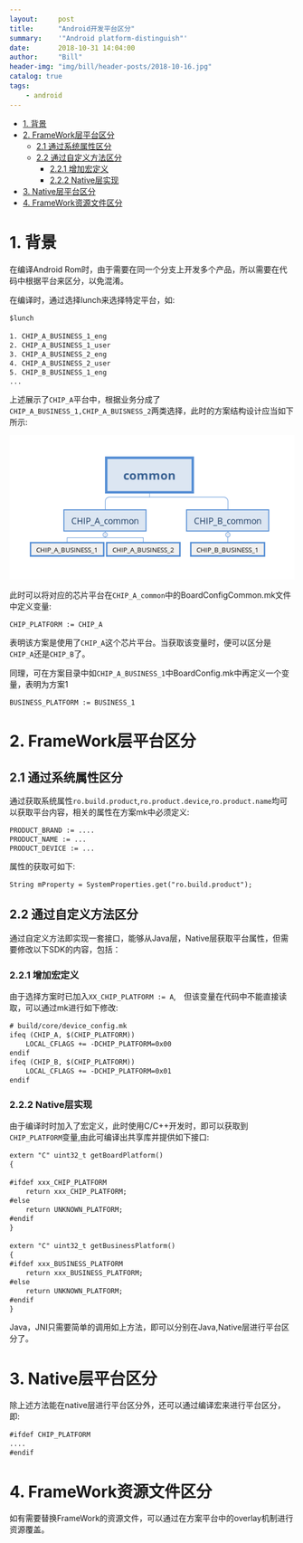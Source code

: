 ```yaml
---
layout:     post
title:      "Android开发平台区分"
summary:    '"Android platform-distinguish"'
date:       2018-10-31 14:04:00
author:     "Bill"
header-img: "img/bill/header-posts/2018-10-16.jpg"
catalog: true
tags:
    - android
---
```



<!-- vim-markdown-toc GFM -->

* [1. 背景](#1-背景)
* [2. FrameWork层平台区分](#2-framework层平台区分)
	* [2.1 通过系统属性区分](#21-通过系统属性区分)
	* [2.2 通过自定义方法区分](#22-通过自定义方法区分)
		* [2.2.1 增加宏定义](#221-增加宏定义)
		* [2.2.2 Native层实现](#222-native层实现)
* [3. Native层平台区分](#3-native层平台区分)
* [4. FrameWork资源文件区分](#4-framework资源文件区分)

<!-- vim-markdown-toc -->

# 1. 背景

在编译Android Rom时，由于需要在同一个分支上开发多个产品，所以需要在代码中根据平台来区分，以免混淆。

在编译时，通过选择lunch来选择特定平台，如:

```
$lunch

1. CHIP_A_BUSINESS_1_eng
2. CHIP_A_BUSINESS_1_user
3. CHIP_A_BUSINESS_2_eng
4. CHIP_A_BUSINESS_2_user
5. CHIP_B_BUSINESS_1_eng
...
```

上述展示了`CHIP_A`平台中，根据业务分成了`CHIP_A_BUSINESS_1,CHIP_A_BUISNESS_2`两类选择，此时的方案结构设计应当如下所示:

![](/img/bill/in-posts/2018-10-31/1.png)


此时可以将对应的芯片平台在`CHIP_A_common`中的BoardConfigCommon.mk文件中定义变量:

```
CHIP_PLATFORM := CHIP_A 
```

表明该方案是使用了`CHIP_A`这个芯片平台。当获取该变量时，便可以区分是`CHIP_A`还是`CHIP_B`了。

同理，可在方案目录中如`CHIP_A_BUSINESS_1`中BoardConfig.mk中再定义一个变量，表明为方案1

```
BUSINESS_PLATFORM := BUSINESS_1
```

# 2. FrameWork层平台区分

## 2.1 通过系统属性区分

通过获取系统属性`ro.build.product`,`ro.product.device`,`ro.product.name`均可以获取平台内容，相关的属性在方案mk中必须定义:

```
PRODUCT_BRAND := ....
PRODUCT_NAME := ...
PRODUCT_DEVICE := ...
```

属性的获取可如下:

```
String mProperty = SystemProperties.get("ro.build.product"); 
```

## 2.2 通过自定义方法区分

通过自定义方法即实现一套接口，能够从Java层，Native层获取平台属性，但需要修改以下SDK的内容，包括：

### 2.2.1 增加宏定义

由于选择方案时已加入`XX_CHIP_PLATFORM := A`,　但该变量在代码中不能直接读取，可以通过mk进行如下修改:

```
# build/core/device_config.mk
ifeq (CHIP_A, $(CHIP_PLATFORM))
    LOCAL_CFLAGS += -DCHIP_PLATFORM=0x00
endif
ifeq (CHIP_B, $(CHIP_PLATFORM))
    LOCAL_CFLAGS += -DCHIP_PLATFORM=0x01
endif
```
		
### 2.2.2 Native层实现
		
由于编译时时加入了宏定义，此时使用C/C++开发时，即可以获取到`CHIP_PLATFORM`变量,由此可编译出共享库并提供如下接口:
		
```
extern "C" uint32_t getBoardPlatform()
{

#ifdef xxx_CHIP_PLATFORM
	return xxx_CHIP_PLATFORM;
#else
	return UNKNOWN_PLATFORM;
#endif                                                                                              
}

extern "C" uint32_t getBusinessPlatform()
{
#ifdef xxx_BUSINESS_PLATFORM
	return xxx_BUSINESS_PLATFORM;
#else
	return UNKNOWN_PLATFORM;
#endif
}
```

Java，JNI只需要简单的调用如上方法，即可以分别在Java,Native层进行平台区分了。

# 3. Native层平台区分

除上述方法能在native层进行平台区分外，还可以通过编译宏来进行平台区分，即:

```
#ifdef CHIP_PLATFORM
....
#endif
```

# 4. FrameWork资源文件区分

如有需要替换FrameWork的资源文件，可以通过在方案平台中的overlay机制进行资源覆盖。

